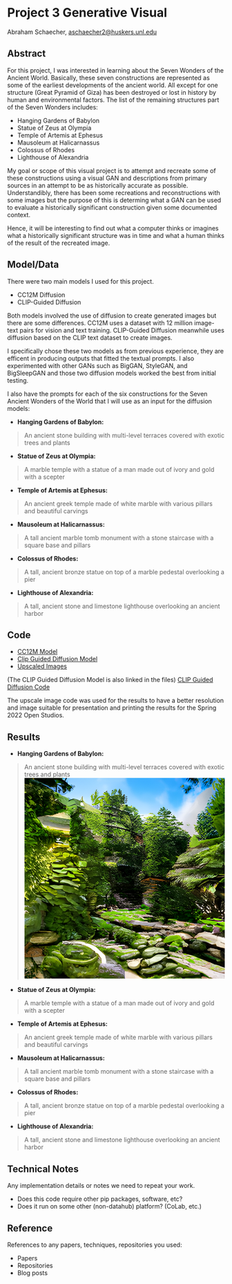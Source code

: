 # Project 3 Generative Visual

Abraham Schaecher, aschaecher2@huskers.unl.edu
<!-- (Your teammate's contact info, if appropriate) -->

## Abstract

<!-- Include your abstract here. This should be one paragraph clearly describing your concept, method, and results. This should tell us what architecture/approach you used. Also describe your creative goals, and whether you were successful in achieving them. Also could describe future directions. -->

For this project, I was interested in learning about the Seven Wonders of the Ancient World. Basically, these seven constructions are represented as some
of the earliest developments of the ancient world. All except for one structure (Great Pyramid of Giza) has been destroyed or lost in history by human
and environmental factors. The list of the remaining structures part of the Seven Wonders includes:
- Hanging Gardens of Babylon
- Statue of Zeus at Olympia
- Temple of Artemis at Ephesus
- Mausoleum at Halicarnassus
- Colossus of Rhodes
- Lighthouse of Alexandria

My goal or scope of this visual project is to attempt and recreate some of these constructions using a visual GAN and descriptions from primary sources
in an attempt to be as historically accurate as possible. Understandibly, there has been some recreations and reconstructions with some images but the 
purpose of this is determing what a GAN can be used to evaluate a historically significant construction given some documented context. 

Hence, it will be interesting to find out what a computer thinks or imagines what a historically significant structure was in time and what a human thinks
of the result of the recreated image.

## Model/Data

<!-- Briefly describe the files that are included with your repository:
- trained models
- training data (or link to training data) -->

There were two main models I used for this project. 
- CC12M Diffusion
- CLIP-Guided Diffusion

Both models involved the use of diffusion to create generated images but there are some differences. CC12M uses a dataset with 12 million image-text pairs for vision and text training. CLIP-Guided Diffusion meanwhile uses diffusion based on the CLIP text dataset to create images.

I specifically chose these two models as from previous experience, they are efficent in producing outputs that fitted the textual prompts. I also experimented with other GANs such as BigGAN, StyleGAN, and BigSleepGAN and those two diffusion models worked the best from initial testing.

I also have the prompts for each of the six constructions for the Seven Ancient Wonders of the World that I will use as an input for the diffusion models:
- **Hanging Gardens of Babylon:**
> An ancient stone building with multi-level terraces covered with exotic trees and plants 
- **Statue of Zeus at Olympia:**
> A marble temple with a statue of a man made out of ivory and gold with a scepter
- **Temple of Artemis at Ephesus:**
> An ancient greek temple made of white marble with various pillars and beautiful carvings
- **Mausoleum at Halicarnassus:**
> A tall ancient marble tomb monument with a stone staircase with a square base and pillars
- **Colossus of Rhodes:**
> A tall, ancient bronze statue on top of a marble pedestal overlooking a pier
- **Lighthouse of Alexandria:**
> A tall, ancient stone and limestone lighthouse overlooking an ancient harbor

## Code

<!--Your code for generating your project:
- Python: generative_code.py
- Jupyter notebooks: generative_code.ipynb -->
- [CC12M Model](https://colab.research.google.com/drive/1TBo4saFn1BCSfgXsmREFrUl3zSQFg6CC)
- [Clip Guided Diffusion Model](https://colab.research.google.com/drive/1V66mUeJbXrTuQITvJunvnWVn96FEbSI3)
- [Upscaled Images](https://colab.research.google.com/drive/1k2Zod6kSHEvraybHl50Lys0LerhyTMCo?usp=sharing)

(The CLIP Guided Diffusion Model is also linked in the files)
[CLIP Guided Diffusion Code](https://github.com/unl-ml-art/generative-visual-eher78/blob/master/clipGuidedDiffusion.ipynb)

The upscale image code was used for the results to have a better resolution and image suitable for presentation and printing the results for the Spring 2022 Open Studios.

## Results

<!-- Documentation of your results in an appropriate format, both links to files and a brief description of their contents:
- image files (`.jpg`, `.png` or whatever else is appropriate)
- move files (uploaded to youtube or vimeo due to github file size limits)
- ... some other form -->
- **Hanging Gardens of Babylon:**
> An ancient stone building with multi-level terraces covered with exotic trees and plants 
![Babylon Result](https://github.com/unl-ml-art/generative-visual-eher78/blob/master/sevenWondersResults/upscaleImages/babylon4_out.png)

- **Statue of Zeus at Olympia:**
> A marble temple with a statue of a man made out of ivory and gold with a scepter


- **Temple of Artemis at Ephesus:**
> An ancient greek temple made of white marble with various pillars and beautiful carvings


- **Mausoleum at Halicarnassus:**
> A tall ancient marble tomb monument with a stone staircase with a square base and pillars


- **Colossus of Rhodes:**
> A tall, ancient bronze statue on top of a marble pedestal overlooking a pier


- **Lighthouse of Alexandria:**
> A tall, ancient stone and limestone lighthouse overlooking an ancient harbor


## Technical Notes

Any implementation details or notes we need to repeat your work. 
- Does this code require other pip packages, software, etc?
- Does it run on some other (non-datahub) platform? (CoLab, etc.)

## Reference

References to any papers, techniques, repositories you used:
- Papers
- Repositories
- Blog posts
